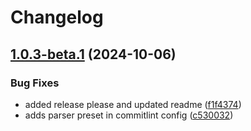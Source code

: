 # Changelog

## [1.0.3-beta.1](https://github.com/moeen-mahmud/react-native-floating-tab/compare/v1.0.2-beta.1...v1.0.3-beta.1) (2024-10-06)


### Bug Fixes

* added release please and updated readme ([f1f4374](https://github.com/moeen-mahmud/react-native-floating-tab/commit/f1f43747fa00c41d64abadc6dddb54a8a933477b))
* adds parser preset in commitlint config ([c530032](https://github.com/moeen-mahmud/react-native-floating-tab/commit/c53003222220301342ca60671742d37423d69ddc))
